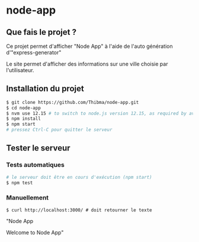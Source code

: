 # node-app

## Que fais le projet ?

Ce projet permet d'afficher "Node App" à l'aide de l'auto génération d'"express-generator"

Le site permet d'afficher des informations sur une ville choisie par l'utilisateur.

## Installation du projet

```sh
$ git clone https://github.com/Thibma/node-app.git
$ cd node-app
$ nvm use 12.15 # to switch to node.js version 12.15, as required by ava
$ npm install
$ npm start
# pressez Ctrl-C pour quitter le serveur 
```

## Tester le serveur

### Tests automatiques

```sh
# le serveur doit être en cours d'exécution (npm start)
$ npm test
```

### Manuellement

```$ curl http://localhost:3000/ # doit retourner le texte```

 "Node App

Welcome to Node App"
